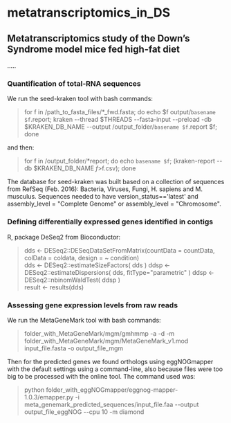 # metatranscriptomics_in_DS
## Metatranscriptomics study of the Down’s Syndrome model mice fed high-fat diet

..... 

### Quantification of total-RNA sequences

We run the seed-kraken tool with bash commands:

>for f in /path_to_fasta_files/*_fwd.fasta; do echo $f output/`basename $f`.report; kraken --thread $THREADS --fasta-input --preload -db $KRAKEN_DB_NAME --output /output_folder/`basename $f`.report $f; done

and then: 

>for f in /output_folder/*report; do echo `basename $f`; (kraken-report --db $KRAKEN_DB_NAME $f  >$f.csv); done

The database for seed-kraken was built based on a collection of sequences from RefSeq (Feb. 2016): Bacteria, Viruses, Fungi, H. sapiens and M. musculus. Sequences needed to have version_status=='latest' and assembly_level = "Complete Genome" or assembly_level = "Chromosome".

### Defining differentially expressed genes identified in contigs
R, package DeSeq2 from Bioconductor:

>dds <- DESeq2::DESeqDataSetFromMatrix(countData = countData, colData = coldata, design = ~ condition)    
>dds <- DESeq2::estimateSizeFactors( dds ) 
>ddsp <- DESeq2::estimateDispersions( dds, fitType="parametric" )
>ddsp <- DESeq2::nbinomWaldTest( ddsp )    
>result <- results(dds)

### Assessing gene expression levels from raw reads 

We run the MetaGeneMark tool with bash commands:

>folder_with_MetaGeneMark/mgm/gmhmmp -a -d -m 
>folder_with_MetaGeneMark/mgm/MetaGeneMark_v1.mod input_file.fasta -o output_file_mgm

Then for the predicted genes we found orthologs using eggNOGmapper with the default settings using a command-line, also because files were too big to be processed with the online tool. The command used was: 

>python folder_with_eggNOGmapper/eggnog-mapper-1.0.3/emapper.py -i meta_genemark_predicted_sequences/input_file.faa --output output_file_eggNOG --cpu 10 -m diamond 


